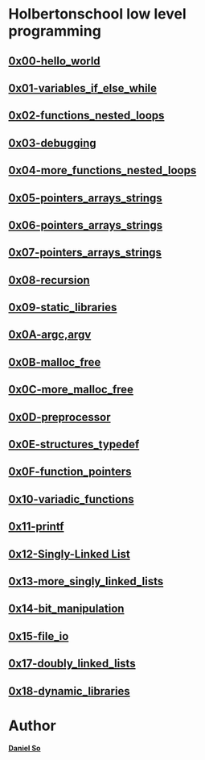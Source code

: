 # Holbertonschool low level programming #

## [0x00-hello_world](./0x00-hello_world)

## [0x01-variables_if_else_while](./0x01-variables_if_else_while)

## [0x02-functions_nested_loops](./0x02-functions_nested_loops)

## [0x03-debugging](./0x03-debugging)

## [0x04-more_functions_nested_loops](./0x04-more_functions_nested_loops)

## [0x05-pointers_arrays_strings](./0x05-pointers_arrays_strings)

## [0x06-pointers_arrays_strings](./0x06-pointers_arrays_strings)

## [0x07-pointers_arrays_strings](./0x07-pointers_arrays_strings)

## [0x08-recursion](./0x08-recursion)

## [0x09-static_libraries](./0x09-static_libraries)

## [0x0A-argc,argv](./0x0A-argc_argv)

## [0x0B-malloc_free](./0x0B-malloc_free)

## [0x0C-more_malloc_free](./0x0C-more_malloc_free)

## [0x0D-preprocessor](./0x0D-preprocessor)

## [0x0E-structures_typedef](./0x0E-structures_typedef)

## [0x0F-function_pointers](./0x0F-function_pointers)

## [0x10-variadic_functions](./0x10-variadic_functions)

## [0x11-printf](../printf)

## [0x12-Singly-Linked List](./0x12-singly_linked_lists)

## [0x13-more_singly_linked_lists](./0x13-more_singly_linked_lists)

## [0x14-bit_manipulation](./0x14-bit_manipulation)

## [0x15-file_io](./0x15-file_io)

## [0x17-doubly_linked_lists](./0x17-doubly_linked_lists)

## [0x18-dynamic_libraries](./0x18-dynamic_libraries)


# Author

**[Daniel So](http://github.com/djso89)**
